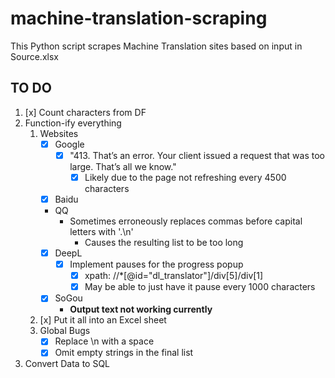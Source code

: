 # machine-translation-scraping
This Python script scrapes Machine Translation sites based on input in Source.xlsx

## TO DO
1. [x] Count characters from DF
2. Function-ify everything
    1. Websites 
        * [x] Google
            * [x] "413. That’s an error. Your client issued a request that was too large. That’s all we know."
                * [x] Likely due to the page not refreshing every 4500 characters
        * [x] Baidu
        * QQ
            * Sometimes erroneously replaces commas before capital letters with '.\n'
                * Causes the resulting list to be too long
        * [x] DeepL
            * [x] Implement pauses for the progress popup
                * [x] xpath: //*[@id="dl_translator"]/div[5]/div[1]
                * [x] May be able to just have it pause every 1000 characters 
        * [x] SoGou
            * **Output text not working currently**
    2. [x] Put it all into an Excel sheet
    3. Global Bugs
        * [x] Replace \n with a space
        * [x] Omit empty strings in the final list
3. Convert Data to SQL